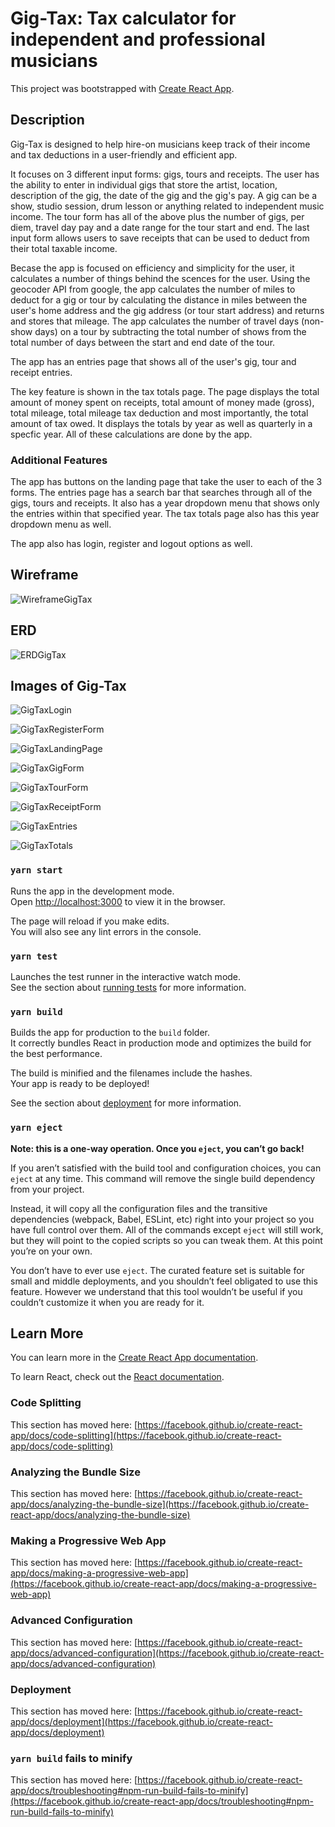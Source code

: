# Gig-Tax: Tax calculator for independent and professional musicians

This project was bootstrapped with [Create React App](https://github.com/facebook/create-react-app).

## Description

Gig-Tax is designed to help hire-on musicians keep track of their income and tax deductions in a user-friendly and efficient app. 

It focuses on 3 different input forms: gigs, tours and receipts. The user has the ability to enter in individual gigs that store the artist, location, description of the gig, the date of the gig and the gig's pay. A gig can be a show, studio session, drum lesson or anything related to independent music income. The tour form has all of the above plus the number of gigs, per diem, travel day pay and a date range for the tour start and end. The last input form allows users to save receipts that can be used to deduct from their total taxable income.

Becase the app is focused on efficiency and simplicity for the user, it calculates a number of things behind the scences for the user. Using the geocoder API from google, the app calculates the number of miles to deduct for a gig or tour by calculating the distance in miles between the user's home address and the gig address (or tour start address) and returns and stores that mileage. The app calculates the number of travel days (non-show days) on a tour by subtracting the total number of shows from the total number of days between the start and end date of the tour.

The app has an entries page that shows all of the user's gig, tour and receipt entries.

The key feature is shown in the tax totals page. The page displays the total amount of money spent on receipts, total amount of money made (gross), total mileage, total mileage tax deduction and most importantly, the total amount of tax owed. It displays the totals by year as well as quarterly in a specfic year. All of these calculations are done by the app.

### Additional Features

The app has buttons on the landing page that take the user to each of the 3 forms. The entries page has a search bar that searches through all of the gigs, tours and receipts. It also has a year dropdown menu that shows only the entries within that specified year. The tax totals page also has this year dropdown menu as well.

The app also has login, register and logout options as well.

## Wireframe

![WireframeGigTax](https://user-images.githubusercontent.com/81766179/123299766-7aebc780-d4df-11eb-8872-25f03064eabb.png)

## ERD

![ERDGigTax](https://user-images.githubusercontent.com/81766179/123299884-92c34b80-d4df-11eb-9fcc-1313e055e17f.png)

## Images of Gig-Tax

![GigTaxLogin](https://user-images.githubusercontent.com/81766179/123300762-825fa080-d4e0-11eb-8464-4dd16498c84b.png)

![GigTaxRegisterForm](https://user-images.githubusercontent.com/81766179/123300833-94d9da00-d4e0-11eb-84dc-df1dd35ef36f.png)

![GigTaxLandingPage](https://user-images.githubusercontent.com/81766179/123300869-a02d0580-d4e0-11eb-9310-4bda0b681cab.png)

![GigTaxGigForm](https://user-images.githubusercontent.com/81766179/123300924-af13b800-d4e0-11eb-9493-280ce401e7d2.png)

![GigTaxTourForm](https://user-images.githubusercontent.com/81766179/123300960-b89d2000-d4e0-11eb-89d5-e9fa4b53440f.png)

![GigTaxReceiptForm](https://user-images.githubusercontent.com/81766179/123301006-c488e200-d4e0-11eb-8237-ac37a72f21b6.png)

![GigTaxEntries](https://user-images.githubusercontent.com/81766179/123301055-d1a5d100-d4e0-11eb-8b72-eb0c177b3517.png)

![GigTaxTotals](https://user-images.githubusercontent.com/81766179/123301086-db2f3900-d4e0-11eb-9e65-9325929059a6.png)

### `yarn start`

Runs the app in the development mode.\
Open [http://localhost:3000](http://localhost:3000) to view it in the browser.

The page will reload if you make edits.\
You will also see any lint errors in the console.

### `yarn test`

Launches the test runner in the interactive watch mode.\
See the section about [running tests](https://facebook.github.io/create-react-app/docs/running-tests) for more information.

### `yarn build`

Builds the app for production to the `build` folder.\
It correctly bundles React in production mode and optimizes the build for the best performance.

The build is minified and the filenames include the hashes.\
Your app is ready to be deployed!

See the section about [deployment](https://facebook.github.io/create-react-app/docs/deployment) for more information.

### `yarn eject`

**Note: this is a one-way operation. Once you `eject`, you can’t go back!**

If you aren’t satisfied with the build tool and configuration choices, you can `eject` at any time. This command will remove the single build dependency from your project.

Instead, it will copy all the configuration files and the transitive dependencies (webpack, Babel, ESLint, etc) right into your project so you have full control over them. All of the commands except `eject` will still work, but they will point to the copied scripts so you can tweak them. At this point you’re on your own.

You don’t have to ever use `eject`. The curated feature set is suitable for small and middle deployments, and you shouldn’t feel obligated to use this feature. However we understand that this tool wouldn’t be useful if you couldn’t customize it when you are ready for it.

## Learn More

You can learn more in the [Create React App documentation](https://facebook.github.io/create-react-app/docs/getting-started).

To learn React, check out the [React documentation](https://reactjs.org/).

### Code Splitting

This section has moved here: [https://facebook.github.io/create-react-app/docs/code-splitting](https://facebook.github.io/create-react-app/docs/code-splitting)

### Analyzing the Bundle Size

This section has moved here: [https://facebook.github.io/create-react-app/docs/analyzing-the-bundle-size](https://facebook.github.io/create-react-app/docs/analyzing-the-bundle-size)

### Making a Progressive Web App

This section has moved here: [https://facebook.github.io/create-react-app/docs/making-a-progressive-web-app](https://facebook.github.io/create-react-app/docs/making-a-progressive-web-app)

### Advanced Configuration

This section has moved here: [https://facebook.github.io/create-react-app/docs/advanced-configuration](https://facebook.github.io/create-react-app/docs/advanced-configuration)

### Deployment

This section has moved here: [https://facebook.github.io/create-react-app/docs/deployment](https://facebook.github.io/create-react-app/docs/deployment)

### `yarn build` fails to minify

This section has moved here: [https://facebook.github.io/create-react-app/docs/troubleshooting#npm-run-build-fails-to-minify](https://facebook.github.io/create-react-app/docs/troubleshooting#npm-run-build-fails-to-minify)
